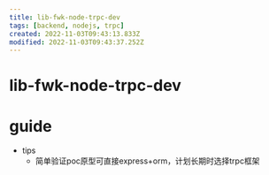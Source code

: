 ```yaml
---
title: lib-fwk-node-trpc-dev
tags: [backend, nodejs, trpc]
created: 2022-11-03T09:43:13.833Z
modified: 2022-11-03T09:43:37.252Z
---
```


# lib-fwk-node-trpc-dev

# guide

- tips
  - 简单验证poc原型可直接express+orm，计划长期时选择trpc框架
